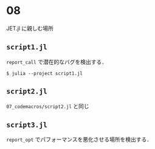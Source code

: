 # 08

JET.jl に親しむ場所

## `script1.jl`

`report_call` で潜在的なバグを検出する．

```console
$ julia --project script1.jl
```

## `script2.jl`

`07_codemacros/script2.jl` と同じ

## `script3.jl`

`report_opt` でパフォーマンスを悪化させる場所を検出する．
